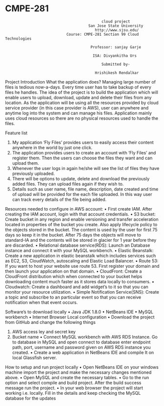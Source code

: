 # CMPE-281
                                                cloud project
                                          San Jose State University
                                             http://www.sjsu.edu/
                                Course: CMPE-281 Section 99 Cloud Technologies
                                       
                                           Professor: sanjay Garje

                                            ISA: Divyankitha Urs
                                                     
                                                Submitted by-

                                             Hrishikesh Rendalkar

                                           
Project Introduction
What the application does?
Managing large number of files is tedious now-a-days. Every time user has to take backup of every files he handles. The idea of the project is to build the application which will enable users to upload, download, update and delete their files from any location. As the application will be using all the resources provided by cloud service provider (in this case provider is AWS), user can anywhere and anytime log into the system and can manage his files. Application mainly uses cloud resources so there are no physical resources used to handle the files. 

Feature list
1.	My application ‘Fly Files’ provides users to easily access their content anywhere in the world by just one click. 
2.	The application provides users to create an account with ‘Fly Files’ and register them. Then the users can choose the files they want and can upload them. 
3.	Whenever the user logs in again he/she will see the list of files they have previously uploaded. 
4.	There will be options to update, delete and download the previously added files. They can upload files again if they wish to. 
5.	Details such as user name, file name, description, date created and time of upload will be provided for the each file uploaded. In this way user can track every details of the file being added.


Resources needed to configure in AWS account:
•	First create IAM. After creating the IAM account, login with that account credentials. 
•	S3 bucket: Create bucket in any region and enable versioning and transfer acceleration located in properties of the bucket you create. Also apply lifecycle policy to the objects stored in the bucket. The content is used by the user for first 75 days so keep it in the bucket. After 75 days the objects will move to standard-IA  and the contents will be stored in glacier for 1 year before they are discarded.
•	Relational database service(RDS): Launch an Database instance and connect it with your MySQL workbench.
•	Elastic Beanstalk: Create a new application in elastic beanstalk which includes services such as EC2, S3, CloudWatch, autoscaling and Elastic Load Balancer.
•	Route 53: If you want to host your website use route 53. First register your domain and then launch your application on that domain.
•	CloudFront: Create a CloudFront distribution which when connected to your bucket helps downloading content much faster as it stores data locally to consumers.
•	Cloudwatch: Create a dashboard and add widget’s to it so that you can monitor your resource utilization. 
•	Simple Notification Service(SNS): Create a topic and subscribe to an particular event so that you can receive notification when that event occurs.

Software’s to download locally
•	Java JDK 1.8.0
•	NetBeans IDE
•	MySQL workbench
•	Internet Browser
Local configuration
•	Download the project from GitHub and change the following things 
1.	AWS access ley and secret key
2.	Bucket name 
•	Connect MySQL workbench with AWS RDS Instance. Go to database in MySQL and open connect to database enter endpoint path, port, username and password given on AWS RDS instance you created.
•	Create a web application in NetBeans IDE and compile It on local Glassfish server.




How to setup and run project locally
•	Open NetBeans IDE on your windows machine import the project and make the necessary changes mentioned above. 
•	Open MySQL and create the necessary tables.
•	Go to the run option and select compile and build project. After the build success message run the project.
•	In your web browser the project will start working i.e. locally. Fill in the details and keep checking the MySQL database for the updates

